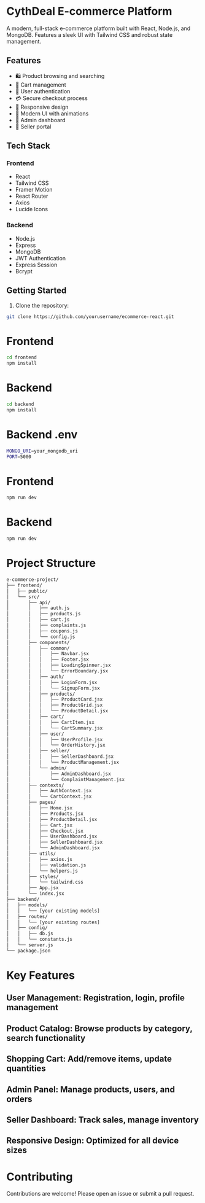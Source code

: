 # CythDeal E-commerce Platform

A modern, full-stack e-commerce platform built with React, Node.js, and MongoDB. Features a sleek UI with Tailwind CSS and robust state management.

## Features

- 🛍️ Product browsing and searching
- 🛒 Cart management
- 👤 User authentication
- 💳 Secure checkout process
- 📱 Responsive design
- 🎨 Modern UI with animations
- 🔐 Admin dashboard
- 🏪 Seller portal

## Tech Stack

### Frontend
- React
- Tailwind CSS
- Framer Motion
- React Router
- Axios
- Lucide Icons

### Backend
- Node.js
- Express
- MongoDB
- JWT Authentication
- Express Session
- Bcrypt

## Getting Started

1. Clone the repository:
```bash
git clone https://github.com/yourusername/ecommerce-react.git
```
# Frontend
```bash
cd frontend
npm install
```
# Backend
```bash
cd backend
npm install
```
# Backend .env
```bash
MONGO_URI=your_mongodb_uri
PORT=5000
```
# Frontend
```bash
npm run dev
```

# Backend
```bash
npm run dev
```
# Project Structure
```bash
e-commerce-project/
├── frontend/
│   ├── public/
│   └── src/
│       ├── api/
│       │   ├── auth.js
│       │   ├── products.js
│       │   ├── cart.js
│       │   ├── complaints.js
│       │   ├── coupons.js
│       │   └── config.js
│       ├── components/
│       │   ├── common/
│       │   │   ├── Navbar.jsx
│       │   │   ├── Footer.jsx
│       │   │   ├── LoadingSpinner.jsx
│       │   │   └── ErrorBoundary.jsx
│       │   ├── auth/
│       │   │   ├── LoginForm.jsx
│       │   │   └── SignupForm.jsx
│       │   ├── products/
│       │   │   ├── ProductCard.jsx
│       │   │   ├── ProductGrid.jsx
│       │   │   └── ProductDetail.jsx
│       │   ├── cart/
│       │   │   ├── CartItem.jsx
│       │   │   └── CartSummary.jsx
│       │   ├── user/
│       │   │   ├── UserProfile.jsx
│       │   │   └── OrderHistory.jsx
│       │   ├── seller/
│       │   │   ├── SellerDashboard.jsx
│       │   │   └── ProductManagement.jsx
│       │   └── admin/
│       │       ├── AdminDashboard.jsx
│       │       └── ComplaintManagement.jsx
│       ├── contexts/
│       │   ├── AuthContext.jsx
│       │   └── CartContext.jsx
│       ├── pages/
│       │   ├── Home.jsx
│       │   ├── Products.jsx
│       │   ├── ProductDetail.jsx
│       │   ├── Cart.jsx
│       │   ├── Checkout.jsx
│       │   ├── UserDashboard.jsx
│       │   ├── SellerDashboard.jsx
│       │   └── AdminDashboard.jsx
│       ├── utils/
│       │   ├── axios.js
│       │   ├── validation.js
│       │   └── helpers.js
│       ├── styles/
│       │   └── tailwind.css
│       ├── App.jsx
│       └── index.jsx
├── backend/
│   ├── models/
│   │   └── [your existing models]
│   ├── routes/
│   │   └── [your existing routes]
│   ├── config/
│   │   ├── db.js
│   │   └── constants.js
│   └── server.js
└── package.json
```
# Key Features
## User Management: Registration, login, profile management
## Product Catalog: Browse products by category, search functionality
## Shopping Cart: Add/remove items, update quantities
## Admin Panel: Manage products, users, and orders
## Seller Dashboard: Track sales, manage inventory
## Responsive Design: Optimized for all device sizes

# Contributing
Contributions are welcome! Please open an issue or submit a pull request.